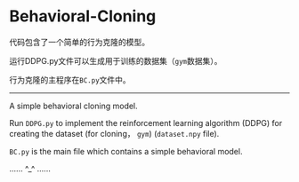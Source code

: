 # Behavioral-Cloning

代码包含了一个简单的行为克隆的模型。

运行DDPG.py文件可以生成用于训练的数据集（`gym`数据集）。

行为克隆的主程序在`BC.py`文件中。

------

A simple behavioral cloning model.

Run `DDPG.py` to implement the reinforcement learning algorithm (DDPG) for creating the dataset (for cloning， `gym`) (`dataset.npy` file).

`BC.py` is the main file which contains a simple behavioral model.

...... ^_^ ......

